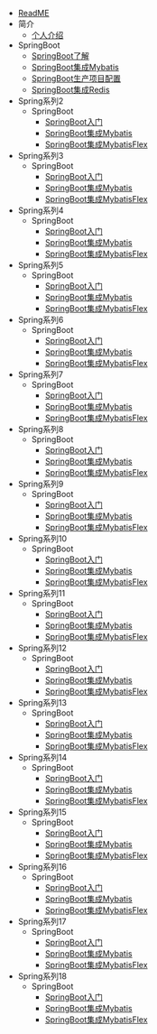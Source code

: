 * [ReadME](README.md)
* 简介
    * [个人介绍](md/myinfo.md)
* SpringBoot
    * [SpringBoot了解](md/spring/springboot/01.md)
    * [SpringBoot集成Mybatis](md/spring/springboot/02.md)
    * [SpringBoot生产项目配置](md/spring/springboot/03.md)
    * [SpringBoot集成Redis](md/spring/springboot/04.md)
* Spring系列2
  * SpringBoot
    * [SpringBoot入门](md/spring/springboot/01.md)
    * [SpringBoot集成Mybatis](md/spring/springboot/02.md)
    * [SpringBoot集成MybatisFlex](md/spring/springboot/03.md)
* Spring系列3
  * SpringBoot
    * [SpringBoot入门](md/spring/springboot/01.md)
    * [SpringBoot集成Mybatis](md/spring/springboot/02.md)
    * [SpringBoot集成MybatisFlex](md/spring/springboot/03.md)
* Spring系列4
  * SpringBoot
    * [SpringBoot入门](md/spring/springboot/01.md)
    * [SpringBoot集成Mybatis](md/spring/springboot/02.md)
    * [SpringBoot集成MybatisFlex](md/spring/springboot/03.md)
* Spring系列5
  * SpringBoot
    * [SpringBoot入门](md/spring/springboot/01.md)
    * [SpringBoot集成Mybatis](md/spring/springboot/02.md)
    * [SpringBoot集成MybatisFlex](md/spring/springboot/03.md)
* Spring系列6
  * SpringBoot
    * [SpringBoot入门](md/spring/springboot/01.md)
    * [SpringBoot集成Mybatis](md/spring/springboot/02.md)
    * [SpringBoot集成MybatisFlex](md/spring/springboot/03.md)
* Spring系列7
  * SpringBoot
    * [SpringBoot入门](md/spring/springboot/01.md)
    * [SpringBoot集成Mybatis](md/spring/springboot/02.md)
    * [SpringBoot集成MybatisFlex](md/spring/springboot/03.md)
* Spring系列8
  * SpringBoot
    * [SpringBoot入门](md/spring/springboot/01.md)
    * [SpringBoot集成Mybatis](md/spring/springboot/02.md)
    * [SpringBoot集成MybatisFlex](md/spring/springboot/03.md)
* Spring系列9
  * SpringBoot
    * [SpringBoot入门](md/spring/springboot/01.md)
    * [SpringBoot集成Mybatis](md/spring/springboot/02.md)
    * [SpringBoot集成MybatisFlex](md/spring/springboot/03.md)
* Spring系列10
  * SpringBoot
    * [SpringBoot入门](md/spring/springboot/01.md)
    * [SpringBoot集成Mybatis](md/spring/springboot/02.md)
    * [SpringBoot集成MybatisFlex](md/spring/springboot/03.md)
* Spring系列11
  * SpringBoot
    * [SpringBoot入门](md/spring/springboot/01.md)
    * [SpringBoot集成Mybatis](md/spring/springboot/02.md)
    * [SpringBoot集成MybatisFlex](md/spring/springboot/03.md)
* Spring系列12
  * SpringBoot
    * [SpringBoot入门](md/spring/springboot/01.md)
    * [SpringBoot集成Mybatis](md/spring/springboot/02.md)
    * [SpringBoot集成MybatisFlex](md/spring/springboot/03.md)
* Spring系列13
  * SpringBoot
    * [SpringBoot入门](md/spring/springboot/01.md)
    * [SpringBoot集成Mybatis](md/spring/springboot/02.md)
    * [SpringBoot集成MybatisFlex](md/spring/springboot/03.md)
* Spring系列14
  * SpringBoot
    * [SpringBoot入门](md/spring/springboot/01.md)
    * [SpringBoot集成Mybatis](md/spring/springboot/02.md)
    * [SpringBoot集成MybatisFlex](md/spring/springboot/03.md)
* Spring系列15
  * SpringBoot
    * [SpringBoot入门](md/spring/springboot/01.md)
    * [SpringBoot集成Mybatis](md/spring/springboot/02.md)
    * [SpringBoot集成MybatisFlex](md/spring/springboot/03.md)
* Spring系列16
  * SpringBoot
    * [SpringBoot入门](md/spring/springboot/01.md)
    * [SpringBoot集成Mybatis](md/spring/springboot/02.md)
    * [SpringBoot集成MybatisFlex](md/spring/springboot/03.md)
* Spring系列17
  * SpringBoot
    * [SpringBoot入门](md/spring/springboot/01.md)
    * [SpringBoot集成Mybatis](md/spring/springboot/02.md)
    * [SpringBoot集成MybatisFlex](md/spring/springboot/03.md)
* Spring系列18
  * SpringBoot
    * [SpringBoot入门](md/spring/springboot/01.md)
    * [SpringBoot集成Mybatis](md/spring/springboot/02.md)
    * [SpringBoot集成MybatisFlex](md/spring/springboot/03.md)